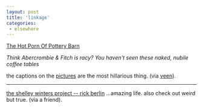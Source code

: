 ```yaml
---
layout: post
title: 'linkage'
categories:
 - elsewhere
---
```



<a href="http://sfgate.com/cgi-bin/article.cgi?f=/g/a/2003/12/05/notes120503.DTL&type=morford">The Hot Porn Of Pottery Barn</a>

<em>Think Abercrombie & Fitch is racy? You haven't seen these naked, nubile coffee tables</em>



the captions on the <a href="http://sfgate.com/cgi-bin/object.cgi?object=/gate/pictures/2003/12/04/williamssonoma.jpg&paper=gate&file=notes120503.DTL&directory=/g/a/2003/12/05&type=morford">pictures</a> are the most hillarious thing. (via <a href="http://www.veen.com/jeff/">veen</a>).



---



<a href="http://www.shelleywintersproject.com/rick/index.html">the shelley winters project -- rick berlin</a> ...amazing life. also check out weird but true. (via a friend).
